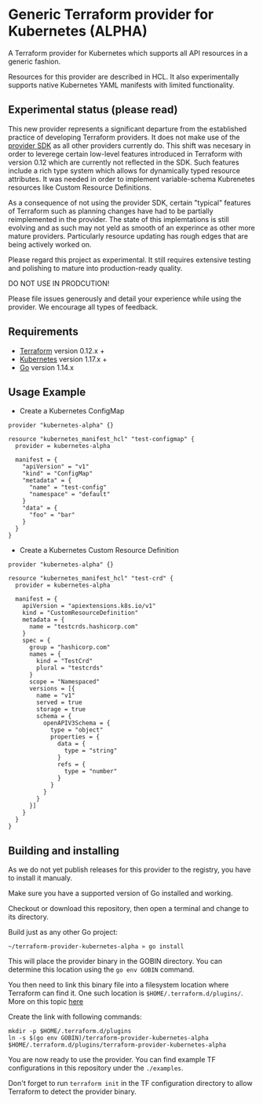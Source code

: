 # Generic Terraform provider for Kubernetes (ALPHA)

A Terraform provider for Kubernetes which supports all API resources in a generic fashion.

Resources for this provider are described in HCL. It also experimentally supports native Kubernetes YAML manifests with limited functionality.

## Experimental status (please read)

This new provider represents a significant departure from the established practice of developing Terraform providers. It does not make use of the [provider SDK](https://github.com/hashicorp/terraform-plugin-sdk) as all other providers currently do. This shift was necesary in order to leverege certain low-level features introduced in Terraform with version 0.12 which are currently not reflected in the SDK. Such features include a rich type system which allows for dynamically typed resource attributes. It was needed in order to implement variable-schema Kubrenetes resources like Custom Resource Definitions.

As a consequence of not using the provider SDK, certain "typical" features of Terraform such as planning changes have had to be partially reimplemented in the provider. The state of this implemtations is still evolving and as such may not yeld as smooth of an experince as other more mature providers. Particularly resource updating has rough edges that are being actively worked on.

Please regard this project as experimental. It still requires extensive testing and polishing to mature into production-ready quality.

DO NOT USE IN PRODCUTION!

Please file issues generously and detail your experience while using the provider. We encourage all types of feedback.

## Requirements

* [Terraform](https://www.terraform.io/downloads.html) version 0.12.x +
* [Kubernetes](https://kubernetes.io/docs/reference) version 1.17.x +
* [Go](https://golang.org/doc/install) version 1.14.x

## Usage Example

* Create a Kubernetes ConfigMap
```hcl
provider "kubernetes-alpha" {}

resource "kubernetes_manifest_hcl" "test-configmap" {
  provider = kubernetes-alpha

  manifest = {
    "apiVersion" = "v1"
    "kind" = "ConfigMap"
    "metadata" = {
      "name" = "test-config"
      "namespace" = "default"
    }
    "data" = {
      "foo" = "bar"
    }
  }
}
```

* Create a Kubernetes Custom Resource Definition

```hcl
provider "kubernetes-alpha" {}

resource "kubernetes_manifest_hcl" "test-crd" {
  provider = kubernetes-alpha

  manifest = {
    apiVersion = "apiextensions.k8s.io/v1"
    kind = "CustomResourceDefinition"
    metadata = {
      name = "testcrds.hashicorp.com"
    }
    spec = {
      group = "hashicorp.com"
      names = {
        kind = "TestCrd"
        plural = "testcrds"
      }
      scope = "Namespaced"
      versions = [{
        name = "v1"
        served = true
        storage = true
        schema = {
          openAPIV3Schema = {
            type = "object"
            properties = {
              data = {
                type = "string"
              }
              refs = {
                type = "number"
              }
            }
          }
        }
      }]
    }
  }
}
```

## Building and installing

As we do not yet publish releases for this provider to the registry, you have to install it manualy.

Make sure you have a supported version of Go installed and working.

Checkout or download this repository, then open a terminal and change to its directory.

Build just as any other Go project:
```
~/terraform-provider-kubernetes-alpha » go install
```
This will place the provider binary in the GOBIN directory. You can determine this location using the `go env GOBIN` command.

You then need to link this binary file into a filesystem location where Terraform can find it. One such location is `$HOME/.terraform.d/plugins/`. More on this topic [here](https://www.terraform.io/docs/extend/how-terraform-works.html#discovery)

Create the link with following commands:
```
mkdir -p $HOME/.terraform.d/plugins
ln -s $(go env GOBIN)/terraform-provider-kubernetes-alpha $HOME/.terraform.d/plugins/terraform-provider-kubernetes-alpha
```

You are now ready to use the provider. You can find example TF configurations in this repository under the `./examples`.

Don't forget to run `terraform init` in the TF configuration directory to allow Terraform to detect the provider binary.
